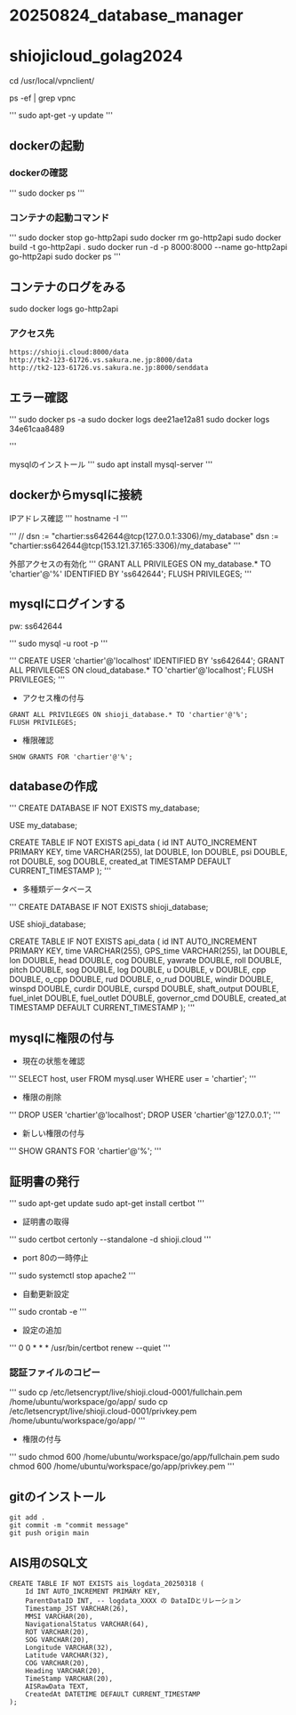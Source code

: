 # 20250824_database_manager
# shiojicloud_golag2024

cd /usr/local/vpnclient/

ps -ef | grep vpnc

'''
sudo apt-get -y update
'''


## dockerの起動

### dockerの確認
'''
sudo docker ps
'''

### コンテナの起動コマンド
'''
sudo docker stop go-http2api
sudo docker rm go-http2api
sudo docker build -t go-http2api .
sudo docker run -d -p 8000:8000 --name go-http2api go-http2api
sudo docker ps
'''

## コンテナのログをみる
sudo docker logs go-http2api

### アクセス先
```
https://shioji.cloud:8000/data
http://tk2-123-61726.vs.sakura.ne.jp:8000/data
http://tk2-123-61726.vs.sakura.ne.jp:8000/senddata
```

## エラー確認
'''
sudo docker ps -a
sudo docker logs dee21ae12a81
sudo docker logs 34e61caa8489

'''

mysqlのインストール
'''
sudo apt install mysql-server
'''

## dockerからmysqlに接続

IPアドレス確認
'''
hostname -I
'''

'''
// dsn := "chartier:ss642644@tcp(127.0.0.1:3306)/my_database"
dsn := "chartier:ss642644@tcp(153.121.37.165:3306)/my_database"
'''


外部アクセスの有効化
'''
GRANT ALL PRIVILEGES ON my_database.* TO 'chartier'@'%' IDENTIFIED BY 'ss642644';
FLUSH PRIVILEGES;
'''

## mysqlにログインする

pw: ss642644

'''
sudo mysql -u root -p
'''

'''
CREATE USER 'chartier'@'localhost' IDENTIFIED BY 'ss642644';
GRANT ALL PRIVILEGES ON cloud_database.* TO 'chartier'@'localhost';
FLUSH PRIVILEGES;
'''

- アクセス権の付与
```
GRANT ALL PRIVILEGES ON shioji_database.* TO 'chartier'@'%';
FLUSH PRIVILEGES;
```

- 権限確認

```
SHOW GRANTS FOR 'chartier'@'%';
```

## databaseの作成

'''
CREATE DATABASE IF NOT EXISTS my_database;

USE my_database;

CREATE TABLE IF NOT EXISTS api_data (
    id INT AUTO_INCREMENT PRIMARY KEY,
    time VARCHAR(255),
    lat DOUBLE,
    lon DOUBLE,
    psi DOUBLE,
    rot DOUBLE,
    sog DOUBLE,
    created_at TIMESTAMP DEFAULT CURRENT_TIMESTAMP
);
'''

- 多種類データベース

'''
CREATE DATABASE IF NOT EXISTS shioji_database;

USE shioji_database;

CREATE TABLE IF NOT EXISTS api_data (
    id INT AUTO_INCREMENT PRIMARY KEY,
    time VARCHAR(255),
    GPS_time VARCHAR(255),
    lat DOUBLE,
    lon DOUBLE,
    head DOUBLE,
    cog DOUBLE,
    yawrate DOUBLE,
    roll DOUBLE,
    pitch DOUBLE,
    sog DOUBLE,
    log DOUBLE,
    u DOUBLE,
    v DOUBLE,
    cpp DOUBLE,
    o_cpp DOUBLE,
    rud DOUBLE,
    o_rud DOUBLE,
    windir DOUBLE,
    winspd DOUBLE,
    curdir DOUBLE,
    curspd DOUBLE,
    shaft_output DOUBLE,
    fuel_inlet DOUBLE,
    fuel_outlet DOUBLE,
    governor_cmd DOUBLE,
    created_at TIMESTAMP DEFAULT CURRENT_TIMESTAMP
);
'''


## mysqlに権限の付与

- 現在の状態を確認

'''
SELECT host, user FROM mysql.user WHERE user = 'chartier';
'''

- 権限の削除

'''
DROP USER 'chartier'@'localhost';
DROP USER 'chartier'@'127.0.0.1';
'''

- 新しい権限の付与

'''
SHOW GRANTS FOR 'chartier'@'%';
'''

## 証明書の発行

'''
sudo apt-get update
sudo apt-get install certbot
'''

- 証明書の取得

'''
sudo certbot certonly --standalone -d shioji.cloud
'''

- port 80の一時停止

'''
sudo systemctl stop apache2
'''

- 自動更新設定

'''
sudo crontab -e
'''

- 設定の追加

'''
0 0 * * * /usr/bin/certbot renew --quiet
'''


### 認証ファイルのコピー

'''
sudo cp /etc/letsencrypt/live/shioji.cloud-0001/fullchain.pem /home/ubuntu/workspace/go/app/
sudo cp /etc/letsencrypt/live/shioji.cloud-0001/privkey.pem /home/ubuntu/workspace/go/app/
'''

- 権限の付与

'''
sudo chmod 600 /home/ubuntu/workspace/go/app/fullchain.pem
sudo chmod 600 /home/ubuntu/workspace/go/app/privkey.pem
'''

## gitのインストール

```
git add .
git commit -m "commit message"
git push origin main
```

## AIS用のSQL文

```
CREATE TABLE IF NOT EXISTS ais_logdata_20250318 (
    Id INT AUTO_INCREMENT PRIMARY KEY,
    ParentDataID INT, -- logdata_XXXX の DataIDとリレーション
    Timestamp_JST VARCHAR(26),
    MMSI VARCHAR(20),
    NavigationalStatus VARCHAR(64),
    ROT VARCHAR(20),
    SOG VARCHAR(20),
    Longitude VARCHAR(32),
    Latitude VARCHAR(32),
    COG VARCHAR(20),
    Heading VARCHAR(20),
    TimeStamp VARCHAR(20),
    AISRawData TEXT,
    CreatedAt DATETIME DEFAULT CURRENT_TIMESTAMP
);

```